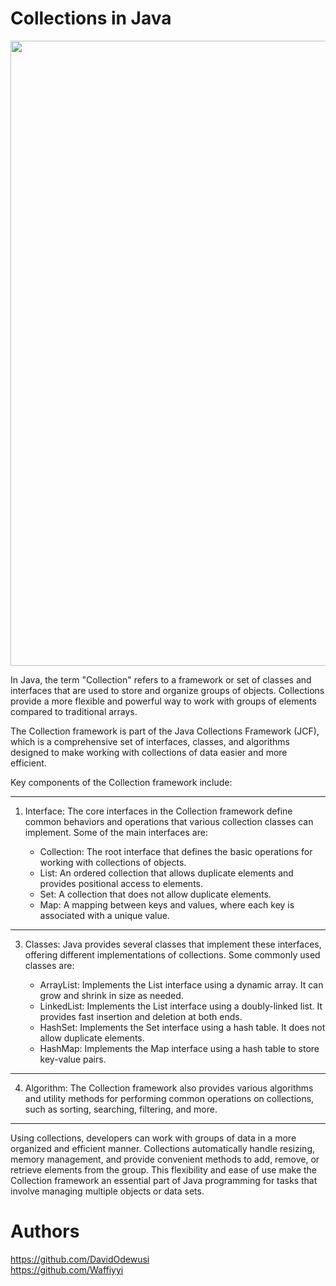 # Collections in Java

<img src="https://techvidvan.com/tutorials/wp-content/uploads/sites/2/2020/03/collection-framework-hierarchy-in-java.jpg" width="1000">

In Java, the term "Collection" refers to a framework or set of classes and interfaces that are used to store and organize groups of objects. Collections provide a more flexible and powerful way to work with groups of elements compared to traditional arrays.

The Collection framework is part of the Java Collections Framework (JCF), which is a comprehensive set of interfaces, classes, and algorithms designed to make working with collections of data easier and more efficient.

Key components of the Collection framework include:
<hr>

1. Interface: The core interfaces in the Collection framework define common behaviors and operations that various collection classes can implement. Some of the main interfaces are:

    + Collection: The root interface that defines the basic operations for working with collections of objects.
    + List: An ordered collection that allows duplicate elements and provides positional access to elements.
    + Set: A collection that does not allow duplicate elements.
    + Map: A mapping between keys and values, where each key is associated with a unique value.

<hr>

3. Classes: Java provides several classes that implement these interfaces, offering different implementations of collections. Some commonly used classes are:

    + ArrayList: Implements the List interface using a dynamic array. It can grow and shrink in size as needed.
    + LinkedList: Implements the List interface using a doubly-linked list. It provides fast insertion and deletion at both ends.
    + HashSet: Implements the Set interface using a hash table. It does not allow duplicate elements.
    + HashMap: Implements the Map interface using a hash table to store key-value pairs.
<hr>

4. Algorithm: The Collection framework also provides various algorithms and utility methods for performing common operations on collections, such as sorting, searching, filtering, and more.

<hr>

<p>Using collections, developers can work with groups of data in a more organized and efficient manner. Collections automatically handle resizing, memory management, and provide convenient methods to add, remove, or retrieve elements from the group. This flexibility and ease of use make the Collection framework an essential part of Java programming for tasks that involve managing multiple objects or data sets.</p>

# Authors
https://github.com/DavidOdewusi
<br>
https://github.com/Waffiyyi

